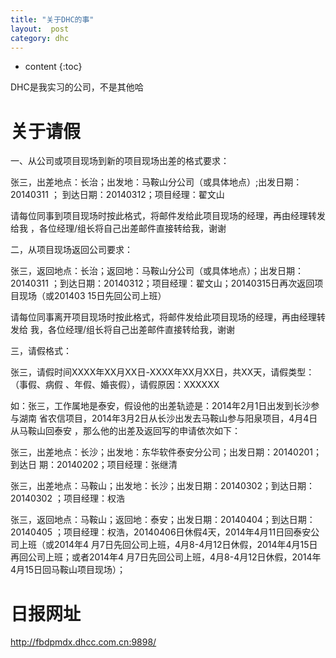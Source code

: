 ```yaml
---
title: "关于DHC的事"
layout:  post
category: dhc 
---
```


* content
{:toc}

DHC是我实习的公司，不是其他哈

# 关于请假

一、从公司或项目现场到新的项目现场出差的格式要求：

 张三，出差地点：长治；出发地：马鞍山分公司（或具体地点）;出发日期：20140311
 ； 到达日期：20140312；项目经理：翟文山

请每位同事到项目现场时按此格式，将邮件发给此项目现场的经理，再由经理转发给我
，各位经理/组长将自己出差邮件直接转给我，谢谢

二，从项目现场返回公司要求：

张三，返回地点：长治；返回地：马鞍山分公司（或具体地点）；出发日期：20140311
；到达日期：20140312；项目经理：翟文山；20140315日再次返回项目现场（或201403
15日先回公司上班）

请每位同事离开项目现场时按此格式，将邮件发给此项目现场的经理，再由经理转发给
我，各位经理/组长将自己出差邮件直接转给我，谢谢

三，请假格式：

张三，请假时间XXXX年XX月XX日-XXXX年XX月XX日，共XX天，请假类型：（事假、病假
、年假、婚丧假），请假原因：XXXXXX

如：张三，工作属地是泰安，假设他的出差轨迹是：2014年2月1日出发到长沙参与湖南
省农信项目，2014年3月2日从长沙出发去马鞍山参与阳泉项目，4月4日从马鞍山回泰安
，那么他的出差及返回写的申请依次如下：

张三，出差地点：长沙；出发地：东华软件泰安分公司；出发日期：20140201；到达日
期：20140202；项目经理：张继清

张三，出差地点：马鞍山；出发地：长沙；出发日期：20140302；到达日期：20140302
；项目经理：权浩

张三，返回地点：马鞍山；返回地：泰安；出发日期：20140404；到达日期：20140405
；项目经理：权浩，20140406日休假4天，2014年4月11日回泰安公司上班（或2014年4
月7日先回公司上班，4月8-4月12日休假，2014年4月15日再回公司上班；或者2014年4
月7日先回公司上班，4月8-4月12日休假，2014年4月15日回马鞍山项目现场）；

# 日报网址

http://fbdpmdx.dhcc.com.cn:9898/
